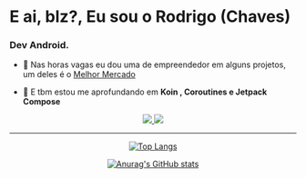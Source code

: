 <h1 align="left">E ai, blz?, Eu sou o Rodrigo (Chaves)</h1>
<h3 align="left">Dev Android.</h3>

- 🔭 Nas horas vagas eu dou uma de empreendedor em alguns projetos, um deles é o  [Melhor Mercado](https://play.google.com/store/apps/details?id=com.chavesdev.melhormercado)

- 🌱 E tbm estou me aprofundando em **Koin , Coroutines e Jetpack Compose**

<div align="center">
<a href="https://linkedin.com/in/rodrigochavesdev" target="blank">
<img src="https://camo.githubusercontent.com/c00f87aeebbec37f3ee0857cc4c20b21fefde8a96caf4744383ebfe44a47fe3f/68747470733a2f2f696d672e736869656c64732e696f2f62616467652f2d4c696e6b6564496e2d2532333030373742353f7374796c653d666f722d7468652d6261646765266c6f676f3d6c696e6b6564696e266c6f676f436f6c6f723d7768697465" data-canonical-src="https://img.shields.io/badge/-LinkedIn-%230077B5?style=for-the-badge&amp;logo=linkedin&amp;logoColor=white" style="max-width: 100%;">
</a>
<a href="https://instagram.com/chavesdev" target="blank">
<img src="https://camo.githubusercontent.com/acaa286597b43c96dc02b69b90de15a65c52063e31835b763a061cc815f64bac/68747470733a2f2f696d672e736869656c64732e696f2f62616467652f2d496e7374616772616d2d2532334534343035463f7374796c653d666f722d7468652d6261646765266c6f676f3d696e7374616772616d266c6f676f436f6c6f723d7768697465" data-canonical-src="https://img.shields.io/badge/-Instagram-%23E4405F?style=for-the-badge&amp;logo=instagram&amp;logoColor=white" style="max-width: 100%;">
</a>

</div>

<hr>
<div align="center">

[![Top Langs](https://github-readme-stats.vercel.app/api/top-langs/?username=chavesdev&layout=compact&theme=onedark&count_private=true)](https://github.com/anuraghazra/github-readme-stats)

[![Anurag's GitHub stats](https://github-readme-stats.vercel.app/api?username=chavesdev&count_private=true&show_icons=true&theme=onedark)](https://github.com/anuraghazra/github-readme-stats)

</div>


